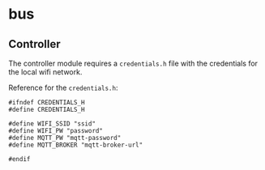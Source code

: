 # bus

## Controller

The controller module requires a `credentials.h` file with the credentials for the local wifi network.

Reference for the `credentials.h`:
```
#ifndef CREDENTIALS_H
#define CREDENTIALS_H

#define WIFI_SSID "ssid"
#define WIFI_PW "password"
#define MQTT_PW "mqtt-password"
#define MQTT_BROKER "mqtt-broker-url"

#endif
```